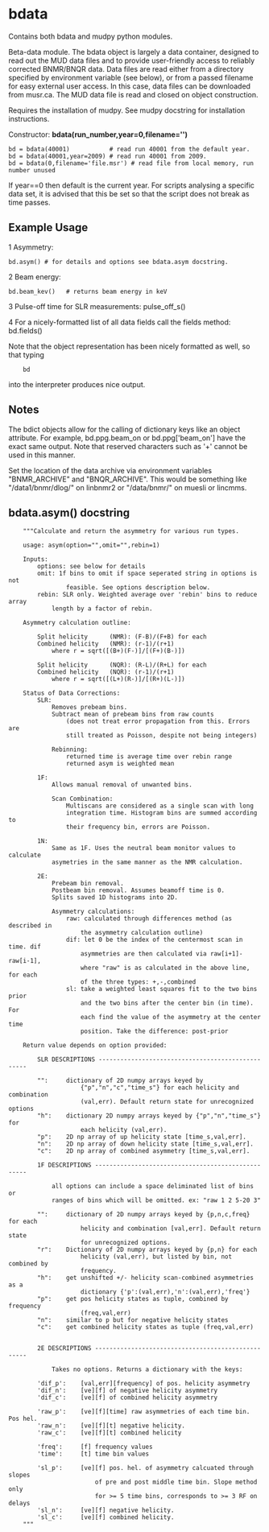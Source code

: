 # bdata
Contains both bdata and mudpy python modules.


Beta-data module. The bdata object is largely a data container, designed to read out the MUD data files and to provide user-friendly access to reliably corrected BNMR/BNQR data. Data files are read either from a directory specified by environment variable (see below), or from a passed filename for easy external user access. In this case, data files can be downloaded from musr.ca. The MUD data file is read and closed on object construction. 
    
Requires the installation of mudpy. See mudpy docstring for installation instructions. 
    

Constructor: **bdata(run_number,year=0,filename='')**
    
```
bd = bdata(40001)           # read run 40001 from the default year. 
bd = bdata(40001,year=2009) # read run 40001 from 2009.
bd = bdata(0,filename='file.msr') # read file from local memory, run number unused 
```        

If year==0 then default is the current year. For scripts analysing a specific data set, it is advised that this be set so that the script does not break as time passes. 

## Example Usage

1 Asymmetry: 

```
bd.asym() # for details and options see bdata.asym docstring. 
```        

2 Beam energy: 

```
bd.beam_kev()   # returns beam energy in keV
```

3 Pulse-off time for SLR measurements: 
        pulse_off_s()
                                      

4 For a nicely-formatted list of all data fields call the fields method: 
        bd.fields()
        
Note that the object representation has been nicely formatted as well, so that typing
        
        bd
        
into the interpreter produces nice output. 


## Notes

The bdict objects allow for the calling of dictionary keys like an object attribute. For example, bd.ppg.beam_on or bd.ppg['beam_on'] have the exact same output. Note that reserved characters such as '+' cannot be used in this manner. 
            
Set the location of the data archive via environment variables "BNMR_ARCHIVE" and "BNQR_ARCHIVE". This would be something like "/data1/bnmr/dlog/" on linbnmr2 or "/data/bnmr/" on muesli or lincmms.

## bdata.asym() docstring

        """Calculate and return the asymmetry for various run types. 
           
        usage: asym(option="",omit="",rebin=1)
            
        Inputs:
            options: see below for details
            omit: 1f bins to omit if space seperated string in options is not 
                    feasible. See options description below.
            rebin: SLR only. Weighted average over 'rebin' bins to reduce array 
                length by a factor of rebin. 
            
        Asymmetry calculation outline: 
        
            Split helicity      (NMR): (F-B)/(F+B) for each
            Combined helicity   (NMR): (r-1)/(r+1)
                where r = sqrt([(B+)(F-)]/[(F+)(B-)])
            
            Split helicity      (NQR): (R-L)/(R+L) for each
            Combined helicity   (NQR): (r-1)/(r+1)
                where r = sqrt([(L+)(R-)]/[(R+)(L-)])
            
        Status of Data Corrections:
            SLR: 
                Removes prebeam bins. 
                Subtract mean of prebeam bins from raw counts 
                    (does not treat error propagation from this. Errors are 
                    still treated as Poisson, despite not being integers) 
                    
                Rebinning: 
                    returned time is average time over rebin range
                    returned asym is weighted mean
                
            1F: 
                Allows manual removal of unwanted bins. 
                
                Scan Combination:
                    Multiscans are considered as a single scan with long 
                    integration time. Histogram bins are summed according to 
                    their frequency bin, errors are Poisson.
            
            1N:
                Same as 1F. Uses the neutral beam monitor values to calculate 
                asymetries in the same manner as the NMR calculation. 
             
            2E: 
                Prebeam bin removal. 
                Postbeam bin removal. Assumes beamoff time is 0. 
                Splits saved 1D histograms into 2D.
                
                Asymmetry calculations: 
                    raw: calculated through differences method (as described in 
                        the asymmetry calculation outline)
                    dif: let 0 be the index of the centermost scan in time. dif 
                        asymmetries are then calculated via raw[i+1]-raw[i-1], 
                        where "raw" is as calculated in the above line, for each 
                        of the three types: +,-,combined 
                    sl: take a weighted least squares fit to the two bins prior 
                        and the two bins after the center bin (in time). For 
                        each find the value of the asymmetry at the center time 
                        position. Take the difference: post-prior
                
        Return value depends on option provided:
        
            SLR DESCRIPTIONS --------------------------------------------------
            
            "":     dictionary of 2D numpy arrays keyed by 
                        {"p","n","c","time_s"} for each helicity and combination 
                        (val,err). Default return state for unrecognized options
            "h":    dictionary 2D numpy arrays keyed by {"p","n","time_s"} for 
                        each helicity (val,err).
            "p":    2D np array of up helicity state [time_s,val,err].
            "n":    2D np array of down helicity state [time_s,val,err].
            "c":    2D np array of combined asymmetry [time_s,val,err].
            
            1F DESCRIPTIONS ---------------------------------------------------
            
                all options can include a space deliminated list of bins or 
                ranges of bins which will be omitted. ex: "raw 1 2 5-20 3"
            
            "":     dictionary of 2D numpy arrays keyed by {p,n,c,freq} for each 
                        helicity and combination [val,err]. Default return state 
                        for unrecognized options.
            "r":    Dictionary of 2D numpy arrays keyed by {p,n} for each 
                        helicity (val,err), but listed by bin, not combined by 
                        frequency. 
            "h":    get unshifted +/- helicity scan-combined asymmetries as a 
                        dictionary {'p':(val,err),'n':(val,err),'freq'}
            "p":    get pos helicity states as tuple, combined by frequency 
                        (freq,val,err)
            "n":    similar to p but for negative helicity states
            "c":    get combined helicity states as tuple (freq,val,err)
            
                        
            2E DESCRIPTIONS ---------------------------------------------------
            
                Takes no options. Returns a dictionary with the keys: 
             
            'dif_p':    [val,err][frequency] of pos. helicity asymmetry 
            'dif_n':    [ve][f] of negative helicity asymmetry
            'dif_c':    [ve][f] of combined helicity asymmetry
            
            'raw_p':    [ve][f][time] raw asymmetries of each time bin. Pos hel. 
            'raw_n':    [ve][f][t] negative helicity.
            'raw_c':    [ve][f][t] combined helicity
            
            'freq':     [f] frequency values
            'time':     [t] time bin values
                
            'sl_p':     [ve][f] pos. hel. of asymmetry calcuated through slopes 
                            of pre and post middle time bin. Slope method only 
                            for >= 5 time bins, corresponds to >= 3 RF on delays
            'sl_n':     [ve][f] negative helicity.
            'sl_c':     [ve][f] combined helicity.
        """